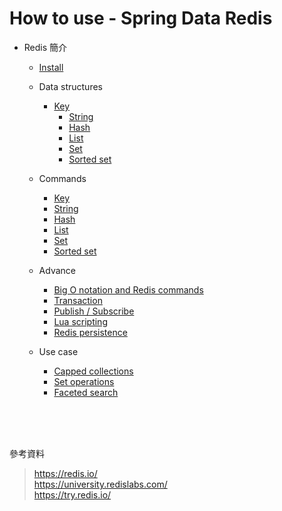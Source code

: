 # How to use - Spring Data Redis

- Redis 簡介
    - [Install](./install.md)
    - Data structures
        - [Key](./key.md)
            - [String](./string.md)
            - [Hash](./hash.md)
            - [List](./list.md)
            - [Set](./set.md)
            - [Sorted set](./sorted_set.md)

    - Commands
        - [Key](./c_key.md)
        - [String](./c_string.md)
        - [Hash](./c_hash.md)
        - [List](./c_list.md)
        - [Set](./c_set.md)
        - [Sorted set](./c_sorted_set.md)
        
    - Advance
        - [Big O notation and Redis commands](./big_o.md)
        - [Transaction](./transaction.md)
        - [Publish / Subscribe](./pub_sub.md)
        - [Lua scripting](./lua.md)
        - [Redis persistence](./persistence.md)

    - Use case
        - [Capped collections](./capped_collections.md)
        - [Set operations](./set_operations.md)
        - [Faceted search](./faceted_search.md)


<br>
<br>
<br>

參考資料

> https://redis.io/  
> https://university.redislabs.com/  
> https://try.redis.io/